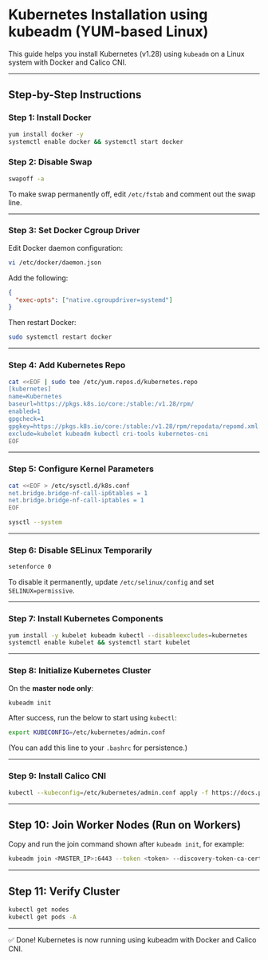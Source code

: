 # Kubernetes Installation using kubeadm (YUM-based Linux)

This guide helps you install Kubernetes (v1.28) using `kubeadm` on a Linux system with Docker and Calico CNI.

---

## Step-by-Step Instructions

### Step 1: Install Docker

```bash
yum install docker -y
systemctl enable docker && systemctl start docker
```

### Step 2: Disable Swap

```bash
swapoff -a
```

To make swap permanently off, edit `/etc/fstab` and comment out the swap line.

---

### Step 3: Set Docker Cgroup Driver

Edit Docker daemon configuration:

```bash
vi /etc/docker/daemon.json
```

Add the following:

```json
{
  "exec-opts": ["native.cgroupdriver=systemd"]
}
```

Then restart Docker:

```bash
sudo systemctl restart docker
```

---

### Step 4: Add Kubernetes Repo

```bash
cat <<EOF | sudo tee /etc/yum.repos.d/kubernetes.repo
[kubernetes]
name=Kubernetes
baseurl=https://pkgs.k8s.io/core:/stable:/v1.28/rpm/
enabled=1
gpgcheck=1
gpgkey=https://pkgs.k8s.io/core:/stable:/v1.28/rpm/repodata/repomd.xml.key
exclude=kubelet kubeadm kubectl cri-tools kubernetes-cni
EOF
```

---

### Step 5: Configure Kernel Parameters

```bash
cat <<EOF > /etc/sysctl.d/k8s.conf
net.bridge.bridge-nf-call-ip6tables = 1
net.bridge.bridge-nf-call-iptables = 1
EOF

sysctl --system
```

---

### Step 6: Disable SELinux Temporarily

```bash
setenforce 0
```

To disable it permanently, update `/etc/selinux/config` and set `SELINUX=permissive`.

---

### Step 7: Install Kubernetes Components

```bash
yum install -y kubelet kubeadm kubectl --disableexcludes=kubernetes
systemctl enable kubelet && systemctl start kubelet
```

---

### Step 8: Initialize Kubernetes Cluster

On the **master node only**:

```bash
kubeadm init
```

After success, run the below to start using `kubectl`:

```bash
export KUBECONFIG=/etc/kubernetes/admin.conf
```

(You can add this line to your `.bashrc` for persistence.)

---

### Step 9: Install Calico CNI

```bash
kubectl --kubeconfig=/etc/kubernetes/admin.conf apply -f https://docs.projectcalico.org/v3.15/manifests/calico.yaml
```

---

## Step 10: Join Worker Nodes (Run on Workers)

Copy and run the join command shown after `kubeadm init`, for example:

```bash
kubeadm join <MASTER_IP>:6443 --token <token> --discovery-token-ca-cert-hash sha256:<hash>
```

---

## Step 11: Verify Cluster

```bash
kubectl get nodes
kubectl get pods -A
```

---

✅ Done! Kubernetes is now running using kubeadm with Docker and Calico CNI.

